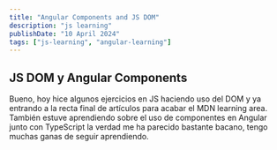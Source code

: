 ```yaml
---
title: "Angular Components and JS DOM"
description: "js learning"
publishDate: "10 April 2024"
tags: ["js-learning", "angular-learning"]
---
```


## JS DOM y Angular Components
Bueno, hoy hice algunos ejercicios en JS haciendo uso del DOM y ya entrando
a la recta final de artículos para acabar el MDN learning area. También estuve
aprendiendo sobre el uso de componentes en Angular junto con TypeScript
la verdad me ha parecido bastante bacano, tengo muchas ganas de seguir aprendiendo.

